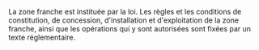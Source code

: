 La zone franche est instituée par la loi.
Les règles et les conditions de constitution, de concession,
d'installation et d'exploitation de la zone franche, ainsi que les
opérations qui y sont autorisées sont fixées par un texte réglementaire.